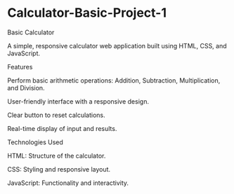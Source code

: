 # Calculator-Basic-Project-1

Basic Calculator

A simple, responsive calculator web application built using HTML, CSS, and JavaScript.

Features

Perform basic arithmetic operations: Addition, Subtraction, Multiplication, and Division.

User-friendly interface with a responsive design.

Clear button to reset calculations.

Real-time display of input and results.

Technologies Used

HTML: Structure of the calculator.

CSS: Styling and responsive layout.

JavaScript: Functionality and interactivity.
